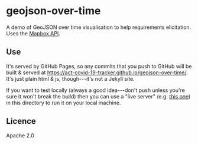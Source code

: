 # geojson-over-time

A demo of GeoJSON over time visualisation to help requirements elicitation. Uses
the [Mapbox API](https://docs.mapbox.com/api/).

## Use

It's served by GitHub Pages, so any commits that you push to GitHub will be
built & served at <https://act-covid-19-tracker.github.io/geojson-over-time/>.
It's just plain html & js, though---it's not a Jekyll site.

If you want to test locally (always a good idea---don't push unless you're sure
it won't break the build) then you can use a "live server" (e.g. [this
one](https://www.npmjs.com/package/live-server)) in this directory to run it on
your local machine.

## Licence

Apache 2.0
